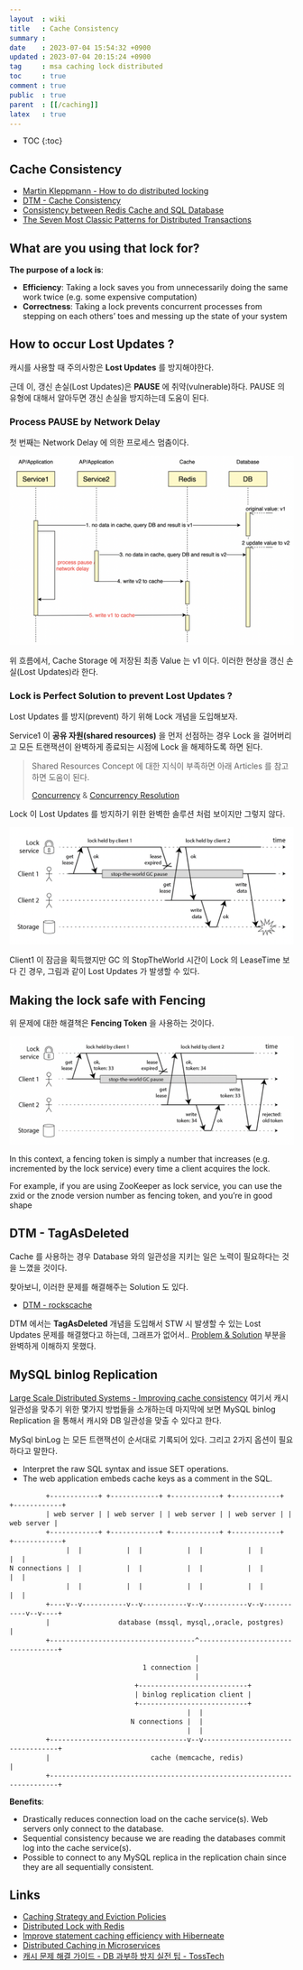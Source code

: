 ```yaml
---
layout  : wiki
title   : Cache Consistency 
summary : 
date    : 2023-07-04 15:54:32 +0900
updated : 2023-07-04 20:15:24 +0900
tag     : msa caching lock distributed
toc     : true
comment : true
public  : true
parent  : [[/caching]]
latex   : true
---
```

* TOC
{:toc}

## Cache Consistency

- [Martin Kleppmann - How to do distributed locking](https://martin.kleppmann.com/2016/02/08/how-to-do-distributed-locking.html)
- [DTM - Cache Consistency](https://en.dtm.pub/app/cache.html)
- [Consistency between Redis Cache and SQL Database](https://yunpengn.github.io/blog/2019/05/04/consistent-redis-sql/)
- [The Seven Most Classic Patterns for Distributed Transactions](https://medium.com/@dongfuye/the-seven-most-classic-solutions-for-distributed-transaction-management-3f915f331e15)

## What are you using that lock for?

__The purpose of a lock is__:

- __Efficiency__: Taking a lock saves you from unnecessarily doing the same work twice (e.g. some expensive computation)
- __Correctness__: Taking a lock prevents concurrent processes from stepping on each others’ toes and messing up the state of your system

## How to occur Lost Updates ?

캐시를 사용할 때 주의사항은 __Lost Updates__ 를 방지해야한다.

근데 이, 갱신 손실(Lost Updates)은 __PAUSE__ 에 취약(vulnerable)하다. PAUSE 의 유형에 대해서 알아두면 갱신 손실을 방지하는데 도움이 된다.

### Process PAUSE by Network Delay

첫 번째는 Network Delay 에 의한 프로세스 멈춤이다.

![](/resource/wiki/msa-cache-consistency/network-delay.png)

위 흐름에서, Cache Storage 에 저장된 최종 Value 는 v1 이다. 이러한 현상을 갱신 손실(Lost Updates)라 한다.

### Lock is Perfect Solution to prevent Lost Updates ?

Lost Updates 를 방지(prevent) 하기 위해 Lock 개념을 도입해보자.

Service1 이 __공유 자원(shared resources)__ 을 먼저 선점하는 경우 Lock 을 걸어버리고 모든 트랜잭션이 완벽하게 종료되는 시점에 Lock 을 해제하도록 하면 된다.

> Shared Resources Concept 에 대한 지식이 부족하면 아래 Articles 를 참고하면 도움이 된다.
> 
> [Concurrency](https://baekjungho.github.io/wiki/spring/spring-concurrency/) & [Concurrency Resolution](https://baekjungho.github.io/wiki/spring/spring-concurrency-resolve/)

Lock 이 Lost Updates 를 방지하기 위한 완벽한 솔루션 처럼 보이지만 그렇지 않다.

![](/resource/wiki/msa-cache-consistency/stw-lock.png)

Client1 이 잠금을 획득했지만 GC 의 StopTheWorld 시간이 Lock 의 LeaseTime 보다 긴 경우, 그림과 같이 Lost Updates 가 발생할 수 있다.

## Making the lock safe with Fencing

위 문제에 대한 해결책은 __Fencing Token__ 을 사용하는 것이다.

![](/resource/wiki/msa-cache-consistency/fencing.png)

In this context, a fencing token is simply a number that increases (e.g. incremented by the lock service) every time a client acquires the lock.

For example, if you are using ZooKeeper as lock service, you can use the zxid or the znode version number as fencing token, and you’re in good shape

## DTM - TagAsDeleted

Cache 를 사용하는 경우 Database 와의 일관성을 지키는 일은 노력이 필요하다는 것을 느꼈을 것이다.

찾아보니, 이러한 문제를 해결해주는 Solution 도 있다.

- [DTM - rockscache](https://github.com/dtm-labs/rockscache)

DTM 에서는 __TagAsDeleted__ 개념을 도입해서 STW 시 발생할 수 있는 Lost Updates 문제를 해결했다고 하는데, 그래프가 없어서.. [Problem & Solution](https://en.dtm.pub/app/cache.html#problem-and-solution) 부분을 완벽하게 이해하지 못했다.

## MySQL binlog Replication

[Large Scale Distributed Systems - Improving cache consistency](http://simongui.github.io/2016/12/02/improving-cache-consistency.html) 여기서 캐시 일관성을 맞추기 위한 
몇가지 방법들을 소개하는데 마지막에 보면 MySQL binlog Replication 을 통해서 캐시와 DB 일관성을 맞출 수 있다고 한다.

MySql binLog 는 모든 트랜잭션이 순서대로 기록되어 있다. 그리고 2가지 옵션이 필요하다고 말한다.

- Interpret the raw SQL syntax and issue SET operations.
- The web application embeds cache keys as a comment in the SQL.

```
         +------------+ +------------+ +------------+ +------------+ +------------+
         | web server | | web server | | web server | | web server | | web server |
         +------------+ +------------+ +------------+ +------------+ +------------+
              |  |           |  |           |  |           |  |           |  |
N connections |  |           |  |           |  |           |  |           |  |
              |  |           |  |           |  |           |  |           |  |
         +----v--v-----------v--v-----------v--v-----------v--v-----------v--v----+
         |                 database (mssql, mysql,,oracle, postgres)              |
         +------------------------------------^-----------------------------------+
                                              |
                                 1 connection |
                                              |
                               +---------------------------+
                               | binlog replication client |
                               +---------------------------+
                                            |  |
                              N connections |  |
                                            |  |
         +----------------------------------v--v----------------------------------+
         |                         cache (memcache, redis)                        |
         +------------------------------------------------------------------------+
```

__Benefits__:
- Drastically reduces connection load on the cache service(s). Web servers only connect to the database.
- Sequential consistency because we are reading the databases commit log into the cache service(s).
- Possible to connect to any MySQL replica in the replication chain since they are all sequentially consistent.

## Links

- [Caching Strategy and Eviction Policies](https://baekjungho.github.io/wiki/architecture/architecture-cache-strategy/)
- [Distributed Lock with Redis](https://baekjungho.github.io/wiki/redis/redis-lock/)
- [Improve statement caching efficiency with Hiberneate](https://baekjungho.github.io/wiki/spring/spring-query-cache-plan/)
- [Distributed Caching in Microservices](https://baekjungho.github.io/wiki/msa/msa-distributed-caching/)
- [캐시 문제 해결 가이드 - DB 과부하 방지 실전 팁 - TossTech](https://toss.tech/article/cache-traffic-tip)